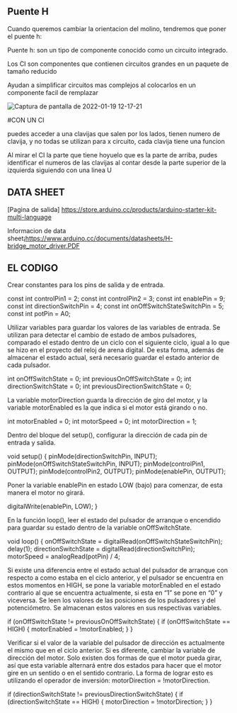 
## Puente H

Cuando queremos cambiar la orientacion del molino, tendremos que poner el puente h: 

Puente h: son un tipo de componente conocido como un circuito integrado.

Los CI son componentes que contienen circuitos grandes en un paquete de tamaño reducido

Ayudan a simplificar circuitos mas complejos al colocarlos  en un componente facil de remplazar

![Captura de pantalla de 2022-01-19 12-17-21](https://user-images.githubusercontent.com/90753279/150120244-a1f5120e-0231-43ee-a563-2f555fb7a72a.png)


#CON UN CI

puedes acceder a una clavijas que salen por los lados, tienen numero de clavija, y no todas se utilizan para x circuito, cada clavija tiene una funcion

Al mirar el CI la parte que tiene hoyuelo que es la parte de arriba, pudes identificar el numeros de las clavijas al contar desde la parte superior de la izquierda siguiendo con una linea U

## DATA SHEET

[Pagina de salida] https://store.arduino.cc/products/arduino-starter-kit-multi-language

Informacion de data sheet¡https://www.arduino.cc/documents/datasheets/H-bridge_motor_driver.PDF                                


## EL CODIGO

Crear constantes para los pins de salida y de entrada.

const int controlPin1 = 2;
const int controlPin2 = 3;
const int enablePin = 9;
const int directionSwitchPin = 4;
const int onOffSwitchStateSwitchPin = 5;
const int potPin = A0;

Utilizar variables para guardar los valores de las variables de entrada. Se utilizan para detectar el cambio de estado de ambos pulsadores, comparado el estado dentro de un ciclo con el siguiente ciclo, igual a lo que se hizo en el proyecto del reloj de arena digital. De esta forma, además de almacenar el estado actual, será necesario guardar el estado anterior de cada pulsador.

int onOffSwitchState = 0;
int previousOnOffSwitchState = 0;
int directionSwitchState = 0;
int previousDirectionSwitchState = 0;

La variable motorDirection guarda la dirección de giro del motor, y la variable motorEnabled es la que indica si el motor está girando o no.

int motorEnabled = 0;
int motorSpeed = 0;
int motorDirection = 1;

Dentro del bloque del setup(), configurar la dirección de cada pin de entrada y salida.

void setup() 
{
  pinMode(directionSwitchPin, INPUT);
  pinMode(onOffSwitchStateSwitchPin, INPUT);
  pinMode(controlPin1, OUTPUT);
  pinMode(controlPin2, OUTPUT);
  pinMode(enablePin, OUTPUT);

Poner la variable enablePin en estado LOW (bajo) para comenzar, de esta manera el motor no girará.

  digitalWrite(enablePin, LOW);
}

En la función loop(), leer el estado del pulsador de arranque o encendido para guardar su estado dentro de la variable onOffSwitchState.

void loop() 
{
  onOffSwitchState = digitalRead(onOffSwitchStateSwitchPin);
  delay(1);
  directionSwitchState = digitalRead(directionSwitchPin);
  motorSpeed = analogRead(potPin) / 4;

Si existe una diferencia entre el estado actual del pulsador de arranque con respecto a como estaba en el ciclo anterior, y el pulsador se encuentra en estos momentos en HIGH, se pone la variable motorEnabled en el estado contrario al que se encuentra actualmente, si esta en “1” se pone en “0” y viceversa.
Se leen los valores de las posiciones de los pulsadores y del potenciómetro. Se almacenan estos valores en sus respectivas variables.

  if (onOffSwitchState != previousOnOffSwitchState) 
  {
    if (onOffSwitchState == HIGH) 
    {
      motorEnabled = !motorEnabled;
    }
  }

Verificar si el valor de la variable del pulsador de dirección es actualmente el mismo que en el ciclo anterior. Si es diferente, cambiar la variable de dirección del motor. Solo existen dos formas de que el motor pueda girar, así que esta variable alternará entre dos estados para hacer que el motor gire en un sentido o en el sentido contrario. La forma de lograr esto es utilizando el operador de inversión: motorDirection = !motorDirection.

  if (directionSwitchState != previousDirectionSwitchState)
  {
    if (directionSwitchState == HIGH) 
    {
      motorDirection = !motorDirection;
    }
  }




